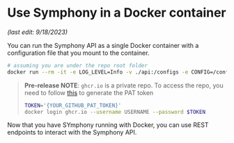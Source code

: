 # Use Symphony in a Docker container

_(last edit: 9/18/2023)_

You can run the Symphony API as a single Docker container with a configuration file that you mount to the container.

```bash
# assuming you are under the repo root folder
docker run --rm -it -e LOG_LEVEL=Info -v ./api:/configs -e CONFIG=/configs/symphony-api-no-k8s.json ghcr.io/eclipse-symphony/symphony-api:latest
```

> **Pre-release NOTE**: ```ghcr.io``` is a private repo. To access the repo, you need to follow [this](https://docs.github.com/en/packages/working-with-a-github-packages-registry/working-with-the-container-registry#authenticating-to-the-container-registry) to generate the PAT token 
>
>```bash
>TOKEN='{YOUR_GITHUB_PAT_TOKEN}'
>docker login ghcr.io --username USERNAME --password $TOKEN
>```

Now that you have SYmphony running with Docker, you can use REST endpoints to interact with the Symphony API.
